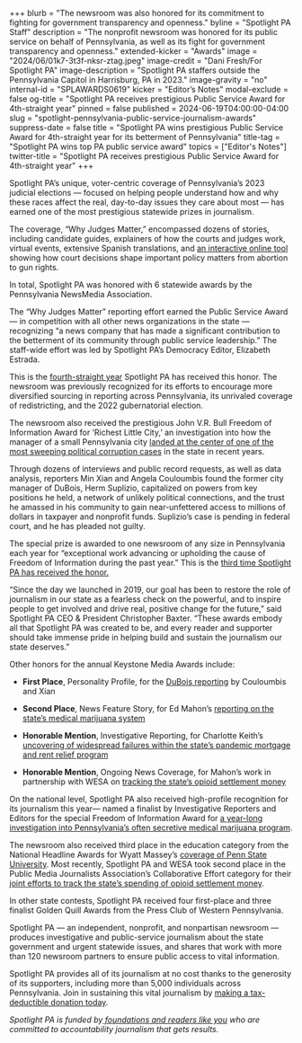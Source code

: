 +++
blurb = "The newsroom was also honored for its commitment to fighting for government transparency and openness."
byline = "Spotlight PA Staff"
description = "The nonprofit newsroom was honored for its public service on behalf of Pennsylvania, as well as its fight for government transparency and openness."
extended-kicker = "Awards"
image = "2024/06/01k7-3t3f-nksr-ztag.jpeg"
image-credit = "Dani Fresh/For Spotlight PA"
image-description = "Spotlight PA staffers outside the Pennsylvania Capitol in Harrisburg, PA in 2023."
image-gravity = "no"
internal-id = "SPLAWARDS0619"
kicker = "Editor’s Notes"
modal-exclude = false
og-title = "Spotlight PA receives prestigious Public Service Award for 4th-straight year"
pinned = false
published = 2024-06-19T04:00:00-04:00
slug = "spotlight-pennsylvania-public-service-journalism-awards"
suppress-date = false
title = "Spotlight PA wins prestigious Public Service Award for 4th-straight year for its betterment of Pennsylvania"
title-tag = "Spotlight PA wins top PA public service award"
topics = ["Editor's Notes"]
twitter-title = "Spotlight PA receives prestigious Public Service Award for 4th-straight year"
+++

Spotlight PA’s unique, voter-centric coverage of Pennsylvania’s 2023 judicial elections — focused on helping people understand how and why these races affect the real, day-to-day issues they care about most —&nbsp;has earned one of the most prestigious statewide prizes in journalism.

The coverage, “Why Judges Matter,” encompassed dozens of stories, including candidate guides, explainers of how the courts and judges work, virtual events, extensive Spanish translations, and <a href="https://www.spotlightpa.org/news/2023/10/pennsylvania-judges-supreme-superior-commonwealth-court-interactive-tool/">an interactive online tool</a> showing how court decisions shape important policy matters from abortion to gun rights.

In total, Spotlight PA was honored with 6 statewide awards by the Pennsylvania NewsMedia Association.

The “Why Judges Matter” reporting effort earned the Public Service Award — in competition with all other news organizations in the state — recognizing “a news company that has made a significant contribution to the betterment of its community through public service leadership.” The staff-wide effort was led by Spotlight PA’s Democracy Editor, Elizabeth Estrada.

This is the <a href="https://panewsmedia.org/wp-content/uploads/Awards/Keystone_Awards_Professional/Past_Winners/Past-John-Bull-Award-Winners.pdf">fourth-straight year</a> Spotlight PA has received this honor. The newsroom was previously recognized for its efforts to encourage more diversified sourcing in reporting across Pennsylvania, its unrivaled coverage of redistricting, and the 2022 gubernatorial election.

The newsroom also received the prestigious John V.R. Bull Freedom of Information Award for ‘Richest Little City,’ an investigation into how the manager of a small Pennsylvania city <a href="https://www.spotlightpa.org/series/richest-little-city/">landed at the center of one of the most sweeping political corruption cases</a> in the state in recent years.

Through dozens of interviews and public record requests, as well as data analysis, reporters Min Xian and Angela Couloumbis found the former city manager of DuBois, Herm Suplizio, capitalized on powers from key positions he held, a network of unlikely political connections, and the trust he amassed in his community to gain near-unfettered access to millions of dollars in taxpayer and nonprofit funds. Suplizio’s case is pending in federal court, and he has pleaded not guilty.

The special prize is awarded to one newsroom of any size in Pennsylvania each year for “exceptional work advancing or upholding the cause of Freedom of Information during the past year.” This is the <a href="https://panewsmedia.org/wp-content/uploads/Awards/Keystone_Awards_Professional/Past_Winners/Past-John-Bull-Award-Winners.pdf">third time Spotlight PA has received the honor.</a>

“Since the day we launched in 2019, our goal has been to restore the role of journalism in our state as a fearless check on the powerful, and to inspire people to get involved and drive real, positive change for the future,” said Spotlight PA CEO &amp; President Christopher Baxter. “These awards embody all that Spotlight PA was created to be, and every reader and supporter should take immense pride in helping build and sustain the journalism our state deserves.”

Other honors for the annual Keystone Media Awards include:

- <strong>First Place</strong>, Personality Profile, for the <a href="https://www.spotlightpa.org/series/richest-little-city/">DuBois reporting</a> by Couloumbis and Xian

- <strong>Second Place</strong>, News Feature Story, for Ed Mahon’s <a href="https://www.spotlightpa.org/news/2023/01/pa-medical-marijuana-certification-card-anxiety/">reporting on the state’s medical marijuana system</a>

- <strong>Honorable Mention</strong>, Investigative Reporting, for Charlotte Keith’s <a href="https://www.spotlightpa.org/series/the-waiting-game/">uncovering of widespread failures within the state’s pandemic mortgage and rent relief program</a>

- <strong>Honorable Mention</strong>, Ongoing News Coverage, for Mahon’s work in partnership with WESA on <a href="https://www.spotlightpa.org/series/opioid-settlement-money/">tracking the state’s opioid settlement money</a>

On the national level, Spotlight PA also received high-profile recognition for its journalism this year— named a finalist by Investigative Reporters and Editors for the special Freedom of Information Award for <a href="https://www.spotlightpa.org/series/unproven-unsafe/">a year-long investigation into Pennsylvania’s often secretive medical marijuana program</a>.

The newsroom also received third place in the education category from the National Headline Awards for Wyatt Massey’s <a href="https://www.spotlightpa.org/series/missed-conduct/">coverage of Penn State University</a>. Most recently, Spotlight PA and WESA took second place in the Public Media Journalists Association’s Collaborative Effort category for their <a href="https://www.spotlightpa.org/series/opioid-settlement-money/">joint efforts to track the state’s spending of opioid settlement money</a>.

In other state contests, Spotlight PA received four first-place and three finalist Golden Quill Awards from the Press Club of Western Pennsylvania.

Spotlight PA — an independent, nonprofit, and nonpartisan newsroom — produces investigative and public-service journalism about the state government and urgent statewide issues, and shares that work with more than 120 newsroom partners to ensure public access to vital information.

Spotlight PA provides all of its journalism at no cost thanks to the generosity of its supporters, including more than 5,000 individuals across Pennsylvania. Join in sustaining this vital journalism by <a href="https://www.spotlightpa.org/donate">making a tax-deductible donation today</a>.<strong><em></em></strong>

<em>Spotlight PA is funded by</em><a href="https://www.spotlightpa.org/support"><em> foundations and readers like you</em></a><em> who are committed to accountability journalism that gets results.</em>

